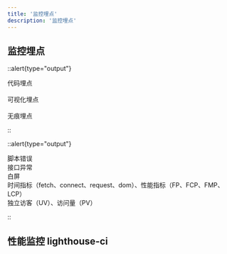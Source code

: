 ```yaml
---
title: '监控埋点'
description: '监控埋点'
---
```



## 监控埋点

::alert{type="output"}

代码埋点
<br />
<br />
可视化埋点
<br />
<br />
无痕埋点

::


::alert{type="output"}

脚本错误
<br />
接口异常
<br />
白屏
<br />
时间指标（fetch、connect、request、dom）、性能指标（FP、FCP、FMP、LCP）
<br />
独立访客（UV）、访问量（PV）

::



## 性能监控 lighthouse-ci
